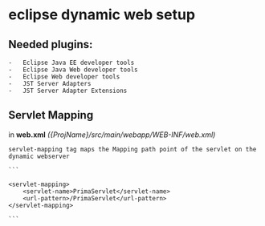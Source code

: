 # eclipse dynamic web setup

## Needed plugins:
    -   Eclipse Java EE developer tools
    -   Eclipse Java Web developer tools
    -   Eclipse Web developer tools
    -   JST Server Adapters
    -   JST Server Adapter Extensions

## Servlet Mapping

in **web.xml** _({ProjName}/src/main/webapp/WEB-INF/web.xml)_ 

    servlet-mapping tag maps the Mapping path point of the servlet on the dynamic webserver

    ```

    <servlet-mapping>
        <servlet-name>PrimaServlet</servlet-name>
        <url-pattern>/PrimaServlet</url-pattern>
    </servlet-mapping>
    
    ```
